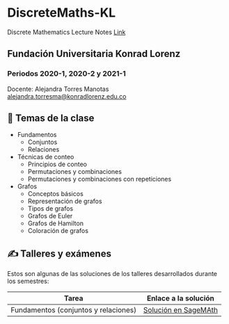 # DiscreteMaths-KL
Discrete Mathematics Lecture Notes [Link](https://alejandratm.github.io/DiscreteMaths-KL/)
## Fundación Universitaria Konrad Lorenz
### Periodos 2020-1, 2020-2 y 2021-1

Docente: Alejandra Torres Manotas [alejandra.torresma@konradlorenz.edu.co](mailto:alejandra.torresm@konradlorenz.edu.co)

## 📔 Temas de la clase

* Fundamentos
   * Conjuntos
   * Relaciones
* Técnicas de conteo 
   * Principios de conteo
   * Permutaciones y combinaciones
   * Permutaciones y combinaciones con repeticiones
* Grafos
   * Conceptos básicos
   * Representación de grafos
   * Tipos de grafos
   * Grafos de Euler
   * Grafos de Hamilton
   * Coloración de grafos
   
## ✍️ Talleres y exámenes

Estos son algunas de las soluciones de los talleres desarrollados durante los semestres:

| Tarea | Enlace a la solución|
| ---------- | ---------- |
| Fundamentos (conjuntos y relaciones)  | [Solución en SageMAth](https://alejandratm.github.io/DiscreteMaths-KL/blob/master/SolTalleres/Tarea1(2021-1)Fundamentos/Soluci%C3%B3n%20Tarea%201.html)   |

